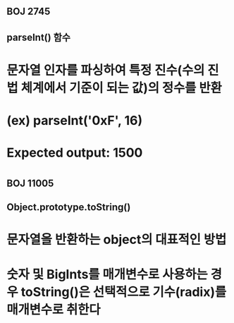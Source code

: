 ## BOJ 2745
## parseInt() 함수 
# 문자열 인자를 파싱하여 특정 진수(수의 진법 체계에서 기준이 되는 값)의 정수를 반환
# (ex) parseInt('0xF', 16) 
# Expected output: 1500
#
## BOJ 11005
## Object.prototype.toString()
# 문자열을 반환하는 object의 대표적인 방법
# 숫자 및 BigInts를 매개변수로 사용하는 경우 toString()은 선택적으로 기수(radix)를 매개변수로 취한다